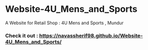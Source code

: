 # Website-4U_Mens_and_Sports

A Website for Retail Shop : 4U Mens and Sports , Mundur

### Check it out : https://navassherif98.github.io/Website-4U_Mens_and_Sports/
